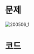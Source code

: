 # 문제
![200506_1](https://user-images.githubusercontent.com/48504392/81183573-4458a200-8fea-11ea-8482-e100b0c4e91f.png)
# 코드
~~~mysql

~~~

